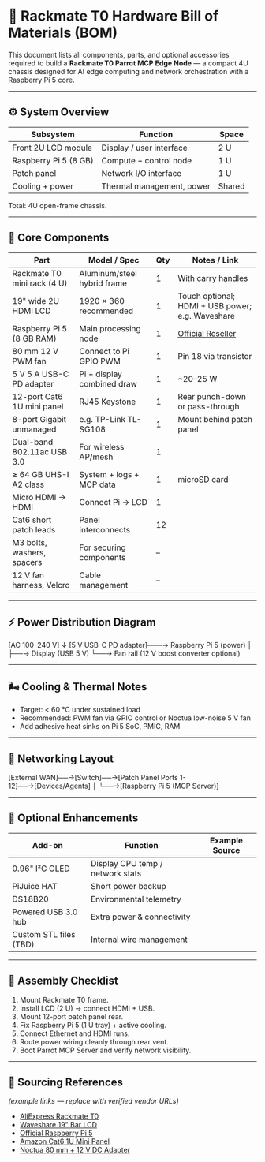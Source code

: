# 🧰 Rackmate T0 Hardware Bill of Materials (BOM)

This document lists all components, parts, and optional accessories required to build a **Rackmate T0 Parrot MCP Edge Node** — a compact 4U chassis designed for AI edge computing and network orchestration with a Raspberry Pi 5 core.

---

## ⚙️ System Overview

| Subsystem                | Function                  | Space |
|-------------------------|---------------------------|-------|
| Front 2U LCD module     | Display / user interface  | 2 U   |
| Raspberry Pi 5 (8 GB)   | Compute + control node    | 1 U   |
| Patch panel             | Network I/O interface     | 1 U   |
| Cooling + power         | Thermal management, power | Shared|

Total: 4U open-frame chassis.

---

## 🧩 Core Components

| Part                        | Model / Spec                | Qty | Notes / Link                                      |
|-----------------------------|-----------------------------|-----|---------------------------------------------------|
| Rackmate T0 mini rack (4 U) | Aluminum/steel hybrid frame | 1   | With carry handles                                |
| 19" wide 2U HDMI LCD        | 1920 × 360 recommended      | 1   | Touch optional; HDMI + USB power; e.g. Waveshare  |
| Raspberry Pi 5 (8 GB RAM)   | Main processing node        | 1   | [Official Reseller](https://www.raspberrypi.com/) |
| 80 mm 12 V PWM fan          | Connect to Pi GPIO PWM      | 1   | Pin 18 via transistor                             |
| 5 V 5 A USB-C PD adapter    | Pi + display combined draw  | 1   | ~20–25 W                                          |
| 12-port Cat6 1U mini panel  | RJ45 Keystone               | 1   | Rear punch-down or pass-through                   |
| 8-port Gigabit unmanaged    | e.g. TP-Link TL-SG108       | 1   | Mount behind patch panel                          |
| Dual-band 802.11ac USB 3.0  | For wireless AP/mesh        | 1   |                                                   |
| ≥ 64 GB UHS-I A2 class      | System + logs + MCP data    | 1   | microSD card                                      |
| Micro HDMI → HDMI           | Connect Pi → LCD            | 1   |                                                   |
| Cat6 short patch leads      | Panel interconnects         | 12  |                                                   |
| M3 bolts, washers, spacers  | For securing components     | –   |                                                   |
| 12 V fan harness, Velcro    | Cable management            | –   |                                                   |

---

## ⚡ Power Distribution Diagram

[AC 100–240 V]
↓
[5 V USB-C PD adapter]───→ Raspberry Pi 5 (power)
│
├──→ Display (USB 5 V)
└──→ Fan rail (12 V boost converter optional)

---

## 🌬 Cooling & Thermal Notes

- Target: < 60 °C under sustained load
- Recommended: PWM fan via GPIO control or Noctua low-noise 5 V fan
- Add adhesive heat sinks on Pi 5 SoC, PMIC, RAM

---

## 🔌 Networking Layout

[External WAN]──→[Switch]──→[Patch Panel Ports 1-12]──→[Devices/Agents]
│
└──→[Raspberry Pi 5 (MCP Server)]

---

## 🧠 Optional Enhancements

| Add-on                        | Function                        | Example Source                |
|-------------------------------|----------------------------------|-------------------------------|
| 0.96" I²C OLED                | Display CPU temp / network stats |                               |
| PiJuice HAT                   | Short power backup               |                               |
| DS18B20                       | Environmental telemetry          |                               |
| Powered USB 3.0 hub           | Extra power & connectivity       |                               |
| Custom STL files (TBD)        | Internal wire management         |                               |

---

## 🧪 Assembly Checklist

1. Mount Rackmate T0 frame.
2. Install LCD (2 U) → connect HDMI + USB.
3. Mount 12-port patch panel rear.
4. Fix Raspberry Pi 5 (1 U tray) + active cooling.
5. Connect Ethernet and HDMI runs.
6. Route power wiring cleanly through rear vent.
7. Boot Parrot MCP Server and verify network visibility.

---

## 🔗 Sourcing References

*(example links — replace with verified vendor URLs)*

- [AliExpress Rackmate T0](https://www.aliexpress.com/)
- [Waveshare 19" Bar LCD](https://www.waveshare.com/)
- [Official Raspberry Pi 5](https://www.raspberrypi.com/products/raspberry-pi-5/)
- [Amazon Cat6 1U Mini Panel](https://www.amazon.com/)
- [Noctua 80 mm + 12 V DC Adapter](https://noctua.at/)
